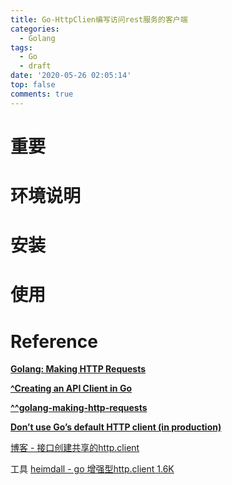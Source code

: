 ```yaml
---
title: Go-HttpClien编写访问rest服务的客户端
categories:
  - Golang
tags:
  - Go
  - draft
date: '2020-05-26 02:05:14'
top: false
comments: true
---
```


# 重要

# 环境说明

# 安装

# 使用

# Reference

**[Golang: Making HTTP Requests](http://polyglot.ninja/golang-making-http-requests/)**

**[^Creating an API Client in Go](https://www.scaledrone.com/blog/creating-an-api-client-in-go/)**

**[^^golang-making-http-requests](http://polyglot.ninja/golang-making-http-requests/)**

**[Don’t use Go’s default HTTP client (in production)](https://medium.com/@nate510/don-t-use-go-s-default-http-client-4804cb19f779)**

[博客 - 接口创建共享的http.client](https://www.thegreatcodeadventure.com/mocking-http-requests-in-golang/)

工具
[heimdall - go 增强型http.client 1.6K](https://github.com/gojek/heimdall#making-a-simple-get-request)
